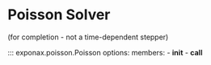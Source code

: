 # Poisson Solver

(for completion - not a time-dependent stepper)

::: exponax.poisson.Poisson
    options:
        members:
            - __init__
            - __call__